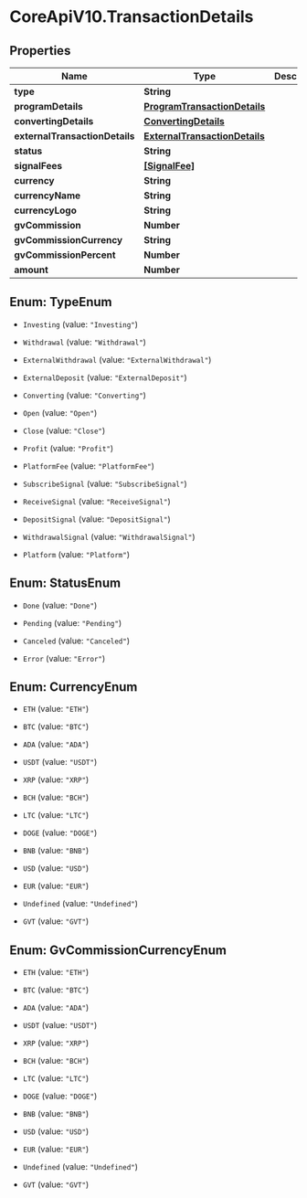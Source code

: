# CoreApiV10.TransactionDetails

## Properties
Name | Type | Description | Notes
------------ | ------------- | ------------- | -------------
**type** | **String** |  | [optional] 
**programDetails** | [**ProgramTransactionDetails**](ProgramTransactionDetails.md) |  | [optional] 
**convertingDetails** | [**ConvertingDetails**](ConvertingDetails.md) |  | [optional] 
**externalTransactionDetails** | [**ExternalTransactionDetails**](ExternalTransactionDetails.md) |  | [optional] 
**status** | **String** |  | [optional] 
**signalFees** | [**[SignalFee]**](SignalFee.md) |  | [optional] 
**currency** | **String** |  | [optional] 
**currencyName** | **String** |  | [optional] 
**currencyLogo** | **String** |  | [optional] 
**gvCommission** | **Number** |  | [optional] 
**gvCommissionCurrency** | **String** |  | [optional] 
**gvCommissionPercent** | **Number** |  | [optional] 
**amount** | **Number** |  | [optional] 


<a name="TypeEnum"></a>
## Enum: TypeEnum


* `Investing` (value: `"Investing"`)

* `Withdrawal` (value: `"Withdrawal"`)

* `ExternalWithdrawal` (value: `"ExternalWithdrawal"`)

* `ExternalDeposit` (value: `"ExternalDeposit"`)

* `Converting` (value: `"Converting"`)

* `Open` (value: `"Open"`)

* `Close` (value: `"Close"`)

* `Profit` (value: `"Profit"`)

* `PlatformFee` (value: `"PlatformFee"`)

* `SubscribeSignal` (value: `"SubscribeSignal"`)

* `ReceiveSignal` (value: `"ReceiveSignal"`)

* `DepositSignal` (value: `"DepositSignal"`)

* `WithdrawalSignal` (value: `"WithdrawalSignal"`)

* `Platform` (value: `"Platform"`)




<a name="StatusEnum"></a>
## Enum: StatusEnum


* `Done` (value: `"Done"`)

* `Pending` (value: `"Pending"`)

* `Canceled` (value: `"Canceled"`)

* `Error` (value: `"Error"`)




<a name="CurrencyEnum"></a>
## Enum: CurrencyEnum


* `ETH` (value: `"ETH"`)

* `BTC` (value: `"BTC"`)

* `ADA` (value: `"ADA"`)

* `USDT` (value: `"USDT"`)

* `XRP` (value: `"XRP"`)

* `BCH` (value: `"BCH"`)

* `LTC` (value: `"LTC"`)

* `DOGE` (value: `"DOGE"`)

* `BNB` (value: `"BNB"`)

* `USD` (value: `"USD"`)

* `EUR` (value: `"EUR"`)

* `Undefined` (value: `"Undefined"`)

* `GVT` (value: `"GVT"`)




<a name="GvCommissionCurrencyEnum"></a>
## Enum: GvCommissionCurrencyEnum


* `ETH` (value: `"ETH"`)

* `BTC` (value: `"BTC"`)

* `ADA` (value: `"ADA"`)

* `USDT` (value: `"USDT"`)

* `XRP` (value: `"XRP"`)

* `BCH` (value: `"BCH"`)

* `LTC` (value: `"LTC"`)

* `DOGE` (value: `"DOGE"`)

* `BNB` (value: `"BNB"`)

* `USD` (value: `"USD"`)

* `EUR` (value: `"EUR"`)

* `Undefined` (value: `"Undefined"`)

* `GVT` (value: `"GVT"`)




